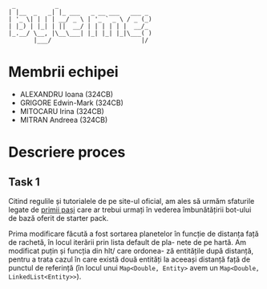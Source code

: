 	 _           _                          
	| |__  _   _| |_ ___   _ __ ___   ___ _ 
	| '_ \| | | | __/ _ \ | '_ ` _ \ / _ (_)
	| |_) | |_| | ||  __/ | | | | | |  __/_ 
	|_.__/ \__, |\__\___| |_| |_| |_|\___( )
	       |___/                         |/

# Membrii echipei
  * ALEXANDRU Ioana (324CB)
  * GRIGORE Edwin-Mark (324CB)
  * MITOCARU Irina (324CB)
  * MITRAN Andreea (324CB)

# Descriere proces

## Task 1

Citind regulile și tutorialele de pe site-ul oficial, am ales să
urmăm sfaturile legate de [primii pași](https://halite.io/learn-programming-challenge/downloads-and-starter-kits/improve-basic-bot)
care ar trebui urmați în vederea îmbunătățirii bot-ului de bază oferit
de starter pack.

Prima modificare făcută a fost sortarea planetelor în funcție de
distanța față de rachetă, în locul iterării prin lista default de pla-
nete de pe hartă. Am modificat puțin și funcția din hlt/ care ordonea-
ză entitățile după distanță, pentru a trata cazul în care există două
entități la aceeași distanță față de punctul de referință (în locul
unui `Map<Double, Entity>` avem un `Map<Double, LinkedList<Entity>>`).